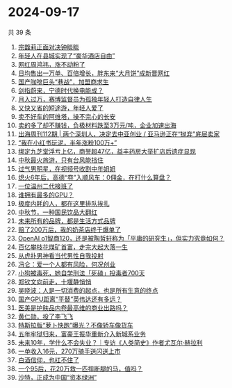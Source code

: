 # 2024-09-17

共 39 条

<!-- BEGIN 36KR -->
<!-- 最后更新时间 2024-09-17 12:00:59 +0800 -->
1. [宗馥莉正面对决钟睒睒](https://36kr.com/p/2952115487842438)
1. [年轻人在县城实现了“豪华酒店自由”](https://36kr.com/p/2952076538437761)
1. [网红周鸿祎，涨不动粉了](https://36kr.com/p/2952018387214720)
1. [日均售出一万单、百倍增长，胖东来“大月饼”成新晋网红](https://36kr.com/p/2950778884153473)
1. [国产咖啡巨头“巷战”，加盟商求生](https://36kr.com/p/2952124706349448)
1. [剑指蔚来，宁德时代换电能成？](https://36kr.com/p/2952192654680450)
1. [月入过万，赛博监督员为孤独年轻人打造自律人生](https://36kr.com/p/2950863883280259)
1. [又快又省的短途游，年轻人爱了](https://36kr.com/p/2951979724071304)
1. [卖不好车的阿维塔，操不完心的长安](https://36kr.com/p/2952130353733506)
1. [卖的多了却不赚钱，负极材料跌至3万元/吨，企业加速出海](https://36kr.com/p/2952124947193988)
1. [出海周刊112期 | 两个深圳人，决定去中亚创业 / 亚马逊正在“抛弃”底层卖家](https://36kr.com/p/2952146825486464)
1. [“我在小红书玩泥，半年涨粉100万+”](https://36kr.com/p/2952311410925705)
1. [绑定九芝堂浮亏上亿，商誉超47亿，益丰药房大举扩店后遗症显现](https://36kr.com/p/2952099739639426)
1. [中秋最火旅游，只有台风能挡住](https://36kr.com/p/2952322601197705)
1. [过气男明星，在视频号收割中年姐姐](https://36kr.com/p/2952218655416453)
1. [熄火6年后，高德“卷”入顺风车：0佣金，在打什么算盘？](https://36kr.com/p/2952492705997189)
1. [一位温州二代接班了](https://36kr.com/p/2952389460664709)
1. [谁拥有最多的GPU？](https://36kr.com/p/2952081927331969)
1. [极度内耗的人，都在这里排队挨扎](https://36kr.com/p/2949759763210632)
1. [中秋节，一种国民饮品大翻红](https://36kr.com/p/2953455999017097)
1. [未来所有的品牌，都是生活方式品牌](https://36kr.com/p/2952322148704387)
1. [赔了200万后，我的奶茶店终于爆单了](https://36kr.com/p/2952040275992709)
1. [OpenAI o1智商120，还是被陶哲轩称为「平庸的研究生」，但实力究竟如何？](https://36kr.com/p/2952266308739460)
1. [百亿攀枝花煤矿首富，走完大起大落一生](https://36kr.com/p/2952339291857283)
1. [从虎扑男神看当代男性自我投射](https://36kr.com/p/2952161364287617)
1. [冯仑：爱一个人都有风险，何况创业](https://36kr.com/p/2951975009329544)
1. [小狗被毒死，她自学刑法「死磕」投毒者700天](https://36kr.com/p/2949757723206024)
1. [郑钦文向前走，十堰静悄悄](https://36kr.com/p/2952023103267203)
1. [吴晓波：人是一切消费的起点，也是所有生意的终点](https://36kr.com/p/2951338789707911)
1. [国产GPU距离“平替”英伟达还有多远？](https://36kr.com/p/2950844011798657)
1. [医美是护肤品内卷最高维的商业出路吗？](https://36kr.com/p/2951192434205063)
1. [黄仁勋，投了李飞飞](https://36kr.com/p/2950951598366856)
1. [特斯拉版“萝卜快跑”曝光？不像轿车像货车](https://36kr.com/p/2950754177737096)
1. [五年牢狱归来，富豪王振华重新介入新城系业务](https://36kr.com/p/2951452708691591)
1. [未来10年，学什么不会失业？｜专访《人类简史》作者尤瓦尔·赫拉利](https://36kr.com/p/2949755394859144)
1. [一单收入16元，270万骑手送闪送上市](https://36kr.com/p/2950820254867848)
1. [白酒信仰，也扛不住了](https://36kr.com/p/2951049283149957)
1. [一个95后，花20万救一匹摔断腿的马，值吗？](https://36kr.com/p/2949753388851328)
1. [沙特，正成为中国“资本绿洲”](https://36kr.com/p/2950799475171713)
<!-- END 36KR -->